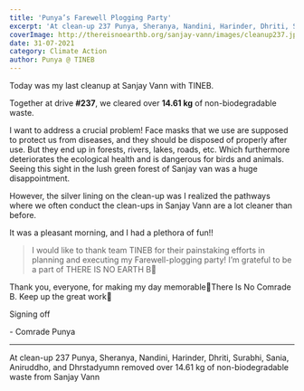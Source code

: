 ```yaml
---
title: 'Punya’s Farewell Plogging Party'
excerpt: 'At clean-up 237 Punya, Sheranya, Nandini, Harinder, Dhriti, Surabhi, Sania, Aniruddho, and Dhrstadyumn removed over 14.61 kg of non-biodegradable waste from Sanjay Vann'
coverImage: http://thereisnoearthb.org/sanjay-vann/images/cleanup237.jpg
date: 31-07-2021
category: Climate Action
author: Punya @ TINEB
---
```


<p class="text-xl text-left">Today was my last cleanup at Sanjay Vann with TINEB.</p>
<p>Together at&nbsp;drive <strong>#237</strong>, we&nbsp;cleared over&nbsp;<strong>14.61 kg</strong> of non-biodegradable waste.</p>
<p>I want to address a crucial problem! Face masks that we use are supposed to protect us from diseases, and they should be disposed of properly after use. But they end up in forests, rivers, lakes, roads, etc. Which furthermore deteriorates the ecological health and is dangerous for birds and animals. Seeing this sight in the lush green forest of Sanjay van was a huge disappointment.&nbsp;</p>

<p>However, the silver lining on the clean-up was I realized the pathways where we often conduct the clean-ups in Sanjay Vann are a lot cleaner than before.&nbsp;</p>

<p>It was a pleasant morning, and I had a plethora of fun!!&nbsp;</p>

<blockquote>
<p>I would like to thank team TINEB for their painstaking efforts in planning and executing my Farewell-plogging party! I&rsquo;m grateful to be a part of THERE IS NO EARTH B💚&nbsp;</p>
</blockquote>

<p>Thank you, everyone, for making my day memorable🥺There Is No Comrade B. Keep up the great work💚</p>

<p>Signing off</p>

<p>- Comrade Punya</p>

<hr />
<p>At clean-up 237 Punya, Sheranya, Nandini, Harinder, Dhriti, Surabhi, Sania, Aniruddho, and Dhrstadyumn removed over 14.61 kg of non-biodegradable waste from Sanjay Vann</p>
